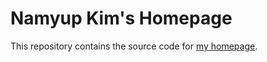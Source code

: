 # Namyup Kim's Homepage

This repository contains the source code for [my homepage](https://sehyun03.github.io).